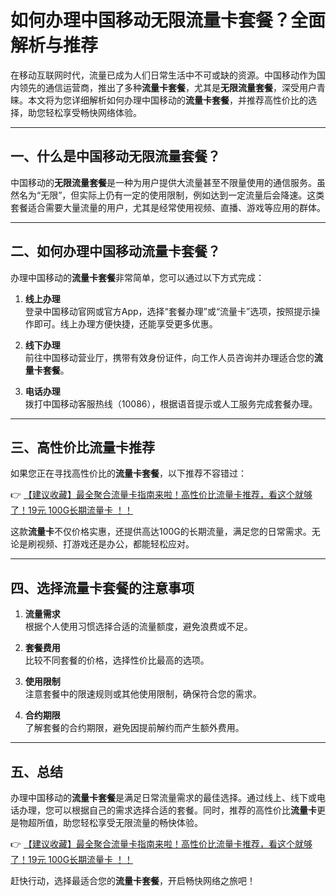 # 如何办理中国移动无限流量卡套餐？全面解析与推荐

在移动互联网时代，流量已成为人们日常生活中不可或缺的资源。中国移动作为国内领先的通信运营商，推出了多种**流量卡套餐**，尤其是**无限流量套餐**，深受用户青睐。本文将为您详细解析如何办理中国移动的**流量卡套餐**，并推荐高性价比的选择，助您轻松享受畅快网络体验。

---

## 一、什么是中国移动无限流量套餐？

中国移动的**无限流量套餐**是一种为用户提供大流量甚至不限量使用的通信服务。虽然名为“无限”，但实际上仍有一定的使用限制，例如达到一定流量后会降速。这类套餐适合需要大量流量的用户，尤其是经常使用视频、直播、游戏等应用的群体。

---

## 二、如何办理中国移动流量卡套餐？

办理中国移动的**流量卡套餐**非常简单，您可以通过以下方式完成：

1. **线上办理**  
   登录中国移动官网或官方App，选择“套餐办理”或“流量卡”选项，按照提示操作即可。线上办理方便快捷，还能享受更多优惠。

2. **线下办理**  
   前往中国移动营业厅，携带有效身份证件，向工作人员咨询并办理适合您的**流量卡套餐**。

3. **电话办理**  
   拨打中国移动客服热线（10086），根据语音提示或人工服务完成套餐办理。

---

## 三、高性价比流量卡推荐

如果您正在寻找高性价比的**流量卡套餐**，以下推荐不容错过：

👉 [【建议收藏】最全聚合流量卡指南来啦！高性价比流量卡推荐，看这个就够了！19元 100G长期流量卡 ！！](https://bit.ly/Liuliangka)

这款**流量卡**不仅价格实惠，还提供高达100G的长期流量，满足您的日常需求。无论是刷视频、打游戏还是办公，都能轻松应对。

---

## 四、选择流量卡套餐的注意事项

1. **流量需求**  
   根据个人使用习惯选择合适的流量额度，避免浪费或不足。

2. **套餐费用**  
   比较不同套餐的价格，选择性价比最高的选项。

3. **使用限制**  
   注意套餐中的限速规则或其他使用限制，确保符合您的需求。

4. **合约期限**  
   了解套餐的合约期限，避免因提前解约而产生额外费用。

---

## 五、总结

办理中国移动的**流量卡套餐**是满足日常流量需求的最佳选择。通过线上、线下或电话办理，您可以根据自己的需求选择合适的套餐。同时，推荐的高性价比**流量卡**更是物超所值，助您轻松享受无限流量的畅快体验。

👉 [【建议收藏】最全聚合流量卡指南来啦！高性价比流量卡推荐，看这个就够了！19元 100G长期流量卡 ！！](https://bit.ly/Liuliangka)

赶快行动，选择最适合您的**流量卡套餐**，开启畅快网络之旅吧！
